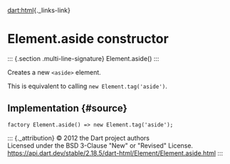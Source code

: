 [dart:html](../../dart-html/dart-html-library){._links-link}

Element.aside constructor
=========================

::: {.section .multi-line-signature}
Element.aside()
:::

Creates a new `<aside>` element.

This is equivalent to calling `new Element.tag('aside')`.

Implementation {#source}
--------------

``` {.language-dart data-language="dart"}
factory Element.aside() => new Element.tag('aside');
```

::: {._attribution}
© 2012 the Dart project authors\
Licensed under the BSD 3-Clause \"New\" or \"Revised\" License.\
<https://api.dart.dev/stable/2.18.5/dart-html/Element/Element.aside.html>
:::
